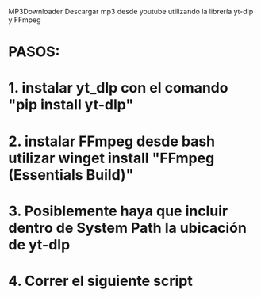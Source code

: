 MP3Downloader
Descargar mp3 desde youtube utilizando la librería yt-dlp y FFmpeg


# PASOS:
# 1. instalar yt_dlp con el comando "pip install yt-dlp"
# 2. instalar FFmpeg desde bash utilizar winget install "FFmpeg (Essentials Build)"
# 3. Posiblemente haya que incluir dentro de System Path la ubicación de yt-dlp
# 4. Correr el siguiente script
